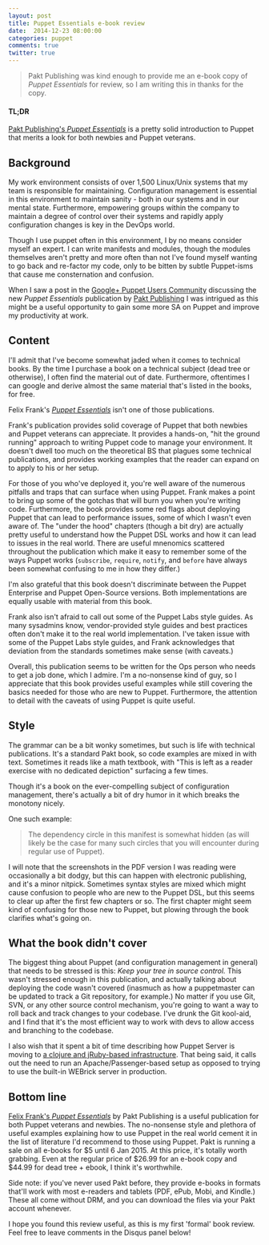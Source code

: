 ```yaml
---
layout: post
title: Puppet Essentials e-book review
date:  2014-12-23 08:00:00
categories: puppet
comments: true
twitter: true
---
```


> Pakt Publishing was kind enough to provide me an e-book copy of *Puppet Essentials* for review, so I am writing this in thanks for the copy.

#### TL;DR
[Pakt Publishing's *Puppet Essentials*](http://bit.ly/1zoGxbW) is a pretty solid introduction to Puppet that merits a look for both newbies and Puppet veterans.

## Background
My work environment consists of over 1,500 Linux/Unix systems that my team is responsible for maintaining. Configuration management is essential in this environment to maintain sanity - both in our systems and in our mental state. Furthermore, empowering groups within the company to maintain a degree of control over their systems and rapidly apply configuration changes is key in the DevOps world.

Though I use puppet often in this environment, I by no means consider myself an expert. I can write manifests and modules, though the modules themselves aren't pretty and more often than not I've found myself wanting to go back and re-factor my code, only to be bitten by subtle Puppet-isms that cause me consternation and confusion.

When I saw a post in the [Google+ Puppet Users Community](https://plus.google.com/u/0/communities/114602515199520546716) discussing the new *Puppet Essentials* publication by [Pakt Publishing](https://www.packtpub.com/) I was intrigued as this might be a useful opportunity to gain some more SA on Puppet and improve my productivity at work.

## Content
I'll admit that I've become somewhat jaded when it comes to technical books. By the time I purchase a book on a technical subject (dead tree or otherwise), I often find the material out of date.
Furthermore, oftentimes I can google and derive almost the same material that's listed in the books, for free.

Felix Frank's [*Puppet Essentials*](http://bit.ly/1zoGxbW) isn't one of those publications.

Frank's publication provides solid coverage of Puppet that both newbies and Puppet veterans can appreciate. It provides a hands-on, "hit the ground running" approach to writing Puppet code to manage your environment. It doesn't dwell too much on the theoretical BS that plagues some technical publications, and provides working examples that the reader can expand on to apply to his or her setup.

For those of you who've deployed it, you're well aware of the numerous pitfalls and traps that can surface when using Puppet. Frank makes a point to bring up some of the gotchas that will burn you when you're writing code. Furthermore, the book provides some red flags about deploying Puppet that can lead to performance issues, some of which I wasn't even aware of. The "under the hood" chapters (though a bit dry) are actually pretty useful to understand how the Puppet DSL works and how it can lead to issues in the real world. There are useful mnenomics scattered throughout the publication which make it easy to remember some of the ways Puppet works (`subscribe`, `require`, `notify`, and `before` have always been somewhat confusing to me in how they differ.)

I'm also grateful that this book doesn't discriminate between the Puppet Enterprise and Puppet Open-Source versions. Both implementations are equally usable with material from this book.

Frank also isn't afraid to call out some of the Puppet Labs style guides. As many sysadmins know, vendor-provided style guides and best practices often don't make it to the real world implementation. I've taken issue with some of the Puppet Labs style guides, and Frank acknowledges that deviation from the standards sometimes make sense (with caveats.) 

Overall, this publication seems to be written for the Ops person who needs to get a job done, which I admire. I'm a no-nonsense kind of guy, so I appreciate that this book provides useful examples while still covering the basics needed for those who are new to Puppet. Furthermore, the attention to detail with the caveats of using Puppet is quite useful.

## Style
The grammar can be a bit wonky sometimes, but such is life with technical publications. It's a standard Pakt book, so code examples are mixed in with text. Sometimes it reads like a math textbook, with "This is left as a reader exercise with no dedicated depiction" surfacing a few times.

Though it's a book on the ever-compelling subject of configuration management, there's actually a bit of dry humor in it which breaks the monotony nicely.

One such example:

> The dependency circle in this manifest is somewhat hidden (as will likely be the case for many such circles that you will encounter during regular use of Puppet).

I will note that the screenshots in the PDF version I was reading were occasionally a bit dodgy, but this can happen with electronic publishing, and it's a minor nitpick. Sometimes syntax styles are mixed which might cause confusion to people who are new to the Puppet DSL, but this seems to clear up after the first few chapters or so.  The first chapter might seem kind of confusing for those new to Puppet, but plowing through the book clarifies what's going on.

## What the book didn't cover

The biggest thing about Puppet (and configuration management in general) that needs to be stressed is this: *Keep your tree in source control.* This wasn't stressed enough in this publication, and actually talking about deploying the code wasn't covered (inasmuch as how a puppetmaster can be updated to track a Git repository, for example.) No matter if you use Git, SVN, or any other source control mechanism, you're going to want a way to roll back and track changes to your codebase. I've drunk the Git kool-aid, and I find that it's the most efficient way to work with devs to allow access and branching to the codebase.

I also wish that it spent a bit of time describing how Puppet Server is moving to [a clojure and jRuby-based infrastructure](https://github.com/puppetlabs/puppet-server).  That being said, it calls out the need to run an Apache/Passenger-based setup as opposed to trying to use the built-in WEBrick server in production. 

## Bottom line
[Felix Frank's *Puppet Essentials*](http://bit.ly/1zoGxbW) by Pakt Publishing is a useful publication for both Puppet veterans and newbies. The no-nonsense style and plethora of useful examples explaining how to use Puppet in the real world cement it in the list of literature I'd recommend to those using Puppet. Pakt is running a sale on all e-books for $5 until 6 Jan 2015. At this price, it's totally worth grabbing. Even at the regular price of $26.99 for an e-book copy and $44.99 for dead tree + ebook, I think it's worthwhile. 

Side note: if you've never used Pakt before, they provide e-books in formats that'll work with most e-readers and tablets (PDF, ePub, Mobi, and Kindle.) These all come without DRM, and you can download the files via your Pakt account whenever. 

I hope you found this review useful, as this is my first 'formal' book review. Feel free to leave comments in the Disqus panel below!
